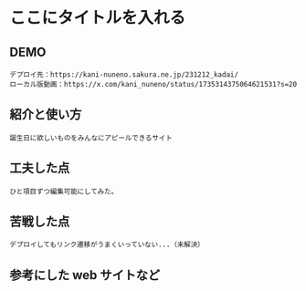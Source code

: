 # ここにタイトルを入れる

## DEMO

    デプロイ先：https://kani-nuneno.sakura.ne.jp/231212_kadai/
    ローカル版動画：https://x.com/kani_nuneno/status/1735314375064621531?s=20

## 紹介と使い方

    誕生日に欲しいものをみんなにアピールできるサイト

## 工夫した点

    ひと項目ずつ編集可能にしてみた。
    

## 苦戦した点

    デプロイしてもリンク遷移がうまくいっていない...（未解決）

## 参考にした web サイトなど

